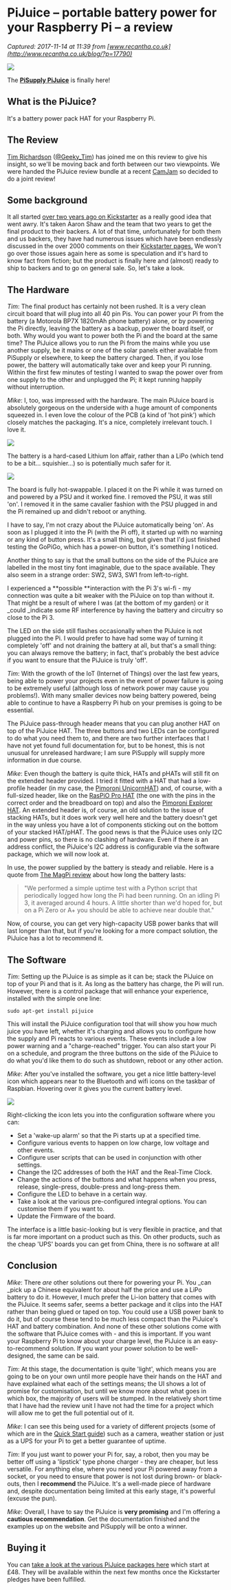 # PiJuice – portable battery power for your Raspberry Pi – a review

_Captured: 2017-11-14 at 11:39 from [www.recantha.co.uk](http://www.recantha.co.uk/blog/?p=17790)_

![](http://www.recantha.co.uk/blog/wp-content/uploads/2017/11/PiJuice-Battery-Back-Left.png)

The **[PiSupply PiJuice](https://www.pi-supply.com/?s=pijuice&post_type=product&tags=1&limit=5&ixwps=1)** is finally here!

## What is the PiJuice?

It's a battery power pack HAT for your Raspberry Pi.

## The Review

[Tim Richardson](https://twitter.com/Geeky_Tim) ([@Geeky_Tim](https://twitter.com/Geeky_Tim)) has joined me on this review to give his insight, so we'll be moving back and forth between our two viewpoints. We were handed the PiJuice review bundle at a recent [CamJam](http://camjam.me) so decided to do a joint review!

## Some background

It all started [over two years ago on Kickstarter](https://www.kickstarter.com/projects/pijuice/pijuice-a-portable-project-platform-for-every-rasp) as a really good idea that went awry. It's taken Aaron Shaw and the team that two years to get the final product to their backers. A lot of that time, unfortunately for both them and us backers, they have had numerous issues which have been endlessly discussed in the over 2000 comments on their [Kickstarter pages.](https://www.kickstarter.com/projects/pijuice/pijuice-a-portable-project-platform-for-every-rasp) We won't go over those issues again here as some is speculation and it's hard to know fact from fiction; but the product is finally here and (almost) ready to ship to backers and to go on general sale. So, let's take a look.

## The Hardware

_Tim_: The final product has certainly not been rushed. It is a very clean circuit board that will plug into all 40 pin Pis. You can power your Pi from the battery (a Motorola BP7X 1820mAh phone battery) alone, or by powering the Pi directly, leaving the battery as a backup, power the board itself, or both. Why would you want to power both the Pi and the board at the same time? The PiJuice allows you to run the Pi from the mains while you use another supply, be it mains or one of the solar panels either available from PiSupply or elsewhere, to keep the battery charged. Then, if you lose power, the battery will automatically take over and keep your Pi running. Within the first few minutes of testing I wanted to swap the power over from one supply to the other and unplugged the Pi; it kept running happily without interruption.

_Mike_: I, too, was impressed with the hardware. The main PiJuice board is absolutely gorgeous on the underside with a huge amount of components squeezed in. I even love the colour of the PCB (a kind of 'hot pink') which closely matches the packaging. It's a nice, completely irrelevant touch. I love it.

![](http://www.recantha.co.uk/blog/wp-content/uploads/2017/11/PiJuice-HAT-Bottom.png)

The battery is a hard-cased Lithium Ion affair, rather than a LiPo (which tend to be a bit… squishier…) so is potentially much safer for it.

![](http://www.recantha.co.uk/blog/wp-content/uploads/2017/11/Battery-Top.png)

The board is fully hot-swappable. I placed it on the Pi while it was turned on and powered by a PSU and it worked fine. I removed the PSU, it was still 'on'. I removed it in the same cavalier fashion with the PSU plugged in and the Pi remained up and didn't reboot or anything.

I have to say, I'm not crazy about the PiJuice automatically being 'on'. As soon as I plugged it into the Pi (with the Pi off), it started up with no warning or any kind of button press. It's a small thing, but given that I'd just finished testing the GoPiGo, which has a power-on button, it's something I noticed.

Another thing to say is that the small buttons on the side of the PiJuice are labelled in the most tiny font imaginable, due to the space available. They also seem in a strange order: SW2, SW3, SW1 from left-to-right.

I experienced a **possible **interaction with the Pi 3's wi-fi - my connection was quite a bit weaker with the PiJuice on top than without it. That might be a result of where I was (at the bottom of my garden) or it _could _indicate some RF interference by having the battery and circuitry so close to the Pi 3.

The LED on the side still flashes occasionally when the PiJuice is not plugged into the Pi. I would prefer to have had some way of turning it completely 'off' and not draining the battery at all, but that's a small thing: you can always remove the battery; in fact, that's probably the best advice if you want to ensure that the PiJuice is truly 'off'.

_Tim_: With the growth of the IoT (Internet of Things) over the last few years, being able to power your projects even in the event of power failure is going to be extremely useful (although loss of network power may cause you problems!). With many smaller devices now being battery powered, being able to continue to have a Raspberry Pi hub on your premises is going to be essential.

The PiJuice pass-through header means that you can plug another HAT on top of the PiJuice HAT. The three buttons and two LEDs can be configured to do what you need them to, and there are two further interfaces that I have not yet found full documentation for, but to be honest, this is not unusual for unreleased hardware; I am sure PiSupply will supply more information in due course.

_Mike_: Even though the battery is quite thick, HATs and pHATs will still fit on the extended header provided. I tried it fitted with a HAT that had a low-profile header (in my case, the [Pimoroni UnicornHAT](https://shop.pimoroni.com/products/unicorn-hat)) and, of course, with a full-sized header, like on the [RasPiO Pro HAT](http://rasp.io/prohat/) (the one with the pins in the correct order and the breadboard on top) and also the [Pimoroni Explorer HAT](https://shop.pimoroni.com/products/explorer-hat). An extended header is, of course, an old solution to the issue of stacking HATs, but it does work very well here and the battery doesn't get in the way unless you have a lot of components sticking out on the bottom of your stacked HAT/pHAT. The good news is that the PiJuice uses only I2C and power pins, so there is no clashing of hardware. Even if there _is_ an address conflict, the PiJuice's I2C address is configurable via the software package, which we will now look at.

In use, the power supplied by the battery is steady and reliable. Here is a quote from [The MagPi review](https://www.raspberrypi.org/magpi/pijuice-review/) about how long the battery lasts:

> "We performed a simple uptime test with a Python script that periodically logged how long the Pi had been running. On an idling Pi 3, it averaged around 4 hours. A little shorter than we'd hoped for, but on a Pi Zero or A+ you should be able to achieve near double that."

Now, of course, you can get very high-capacity USB power banks that will last longer than that, but if you're looking for a more compact solution, the PiJuice has a lot to recommend it.

## The Software

_Tim_: Setting up the PiJuice is as simple as it can be; stack the PiJuice on top of your Pi and that is it. As long as the battery has charge, the Pi will run. However, there is a control package that will enhance your experience, installed with the simple one line:
    
    
    sudo apt-get install pijuice

This will install the PiJuice configuration tool that will show you how much juice you have left, whether it's charging and allows you to configure how the supply and Pi reacts to various events. These events include a low power warning and a "charge-reached" trigger. You can also start your Pi on a schedule, and program the three buttons on the side of the PiJuice to do what you'd like them to do such as shutdown, reboot or any other action.

_Mike_: After you've installed the software, you get a nice little battery-level icon which appears near to the Bluetooth and wifi icons on the taskbar of Raspbian. Hovering over it gives you the current battery level.

![](http://www.recantha.co.uk/blog/wp-content/uploads/2017/11/power_icon.png)

Right-clicking the icon lets you into the configuration software where you can:

  * Set a 'wake-up alarm' so that the Pi starts up at a specified time.
  * Configure various events to happen on low charge, low voltage and other events.
  * Configure user scripts that can be used in conjunction with other settings.
  * Change the I2C addresses of both the HAT and the Real-Time Clock.
  * Change the actions of the buttons and what happens when you press, release, single-press, double-press and long-press them.
  * Configure the LED to behave in a certain way.
  * Take a look at the various pre-configured integral options. You can customise them if you want to.
  * Update the Firmware of the board.

The interface is a little basic-looking but is very flexible in practice, and that is far more important on a product such as this. On other products, such as the cheap 'UPS' boards you can get from China, there is no software at all!

## Conclusion

_Mike_: There _are_ other solutions out there for powering your Pi. You _can _pick up a Chinese equivalent for about half the price and use a LiPo battery to do it. However, I much prefer the Li-ion battery that comes with the PiJuice. It seems safer, seems a better package and it clips into the HAT rather than being glued or taped on top. You could use a USB power bank to do it, but of course these tend to be much less compact than the PiJuice's HAT and battery combination. And none of these other solutions come with the software that PiJuice comes with - and this is important. If you want your Raspberry Pi to know about your charge level, the PiJuice is an easy-to-recommend solution. If you want your power solution to be well-designed, the same can be said.

_Tim_: At this stage, the documentation is quite 'light', which means you are going to be on your own until more people have their hands on the HAT and have explained what each of the settings means; the UI shows a lot of promise for customisation, but until we know more about what goes in which box, the majority of users will be stumped. In the relatively short time that I have had the review unit I have not had the time for a project which will allow me to get the full potential out of it.

_Mike_: I can see this being used for a variety of different projects (some of which are in the [Quick Start guide](https://github.com/PiSupply/PiJuice/blob/master/Documentation/PiJuice%20Guide.pdf)) such as a camera, weather station or just as a UPS for your Pi to get a better guarantee of uptime.

_Tim_: If you just want to power your Pi for, say, a robot, then you may be better off using a 'lipstick' type phone charger - they are cheaper, but less versatile. For anything else, where you need your Pi powered away from a socket, or you need to ensure that power is not lost during brown- or black-outs, then I **recommend** the PiJuice. It's a well-made piece of hardware and, despite documentation being limited at this early stage, it's powerful (excuse the pun).

_Mike_: Overall, I have to say the PiJuice is **very promising** and I'm offering a **cautious recommendation**. Get the documentation finished and the examples up on the website and PiSupply will be onto a winner.

## Buying it

You can [take a look at the various PiJuice packages here](https://www.pi-supply.com/?s=pijuice&post_type=product) which start at £48\. They will be available within the next few months once the Kickstarter pledges have been fulfilled.
